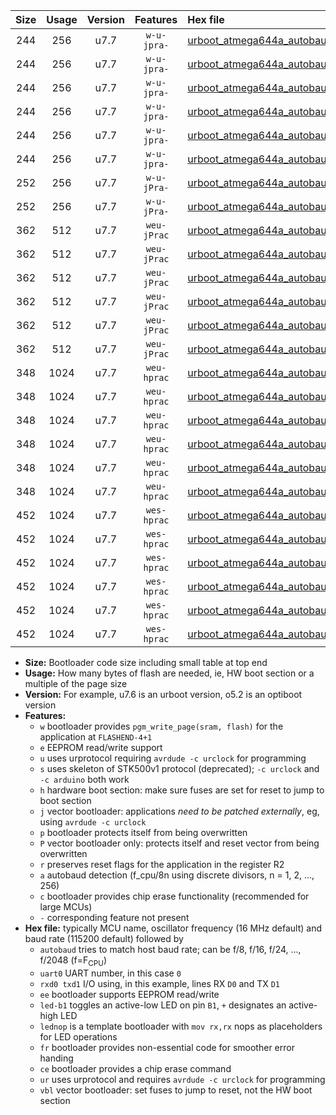 |Size|Usage|Version|Features|Hex file|
|:-:|:-:|:-:|:-:|:--|
|244|256|u7.7|`w-u-jpra-`|[urboot_atmega644a_autobaud_uart0_rxd0_txd1_led+b0_ur_vbl.hex](https://raw.githubusercontent.com/stefanrueger/urboot.hex/main/mcus/atmega644a/autobaud/urboot_atmega644a_autobaud_uart0_rxd0_txd1_led+b0_ur_vbl.hex)|
|244|256|u7.7|`w-u-jpra-`|[urboot_atmega644a_autobaud_uart0_rxd0_txd1_led+b7_ur_vbl.hex](https://raw.githubusercontent.com/stefanrueger/urboot.hex/main/mcus/atmega644a/autobaud/urboot_atmega644a_autobaud_uart0_rxd0_txd1_led+b7_ur_vbl.hex)|
|244|256|u7.7|`w-u-jpra-`|[urboot_atmega644a_autobaud_uart0_rxd0_txd1_lednop_ur_vbl.hex](https://raw.githubusercontent.com/stefanrueger/urboot.hex/main/mcus/atmega644a/autobaud/urboot_atmega644a_autobaud_uart0_rxd0_txd1_lednop_ur_vbl.hex)|
|244|256|u7.7|`w-u-jpra-`|[urboot_atmega644a_autobaud_uart1_rxd2_txd3_led+b0_ur_vbl.hex](https://raw.githubusercontent.com/stefanrueger/urboot.hex/main/mcus/atmega644a/autobaud/urboot_atmega644a_autobaud_uart1_rxd2_txd3_led+b0_ur_vbl.hex)|
|244|256|u7.7|`w-u-jpra-`|[urboot_atmega644a_autobaud_uart1_rxd2_txd3_led+b7_ur_vbl.hex](https://raw.githubusercontent.com/stefanrueger/urboot.hex/main/mcus/atmega644a/autobaud/urboot_atmega644a_autobaud_uart1_rxd2_txd3_led+b7_ur_vbl.hex)|
|244|256|u7.7|`w-u-jpra-`|[urboot_atmega644a_autobaud_uart1_rxd2_txd3_lednop_ur_vbl.hex](https://raw.githubusercontent.com/stefanrueger/urboot.hex/main/mcus/atmega644a/autobaud/urboot_atmega644a_autobaud_uart1_rxd2_txd3_lednop_ur_vbl.hex)|
|252|256|u7.7|`w-u-jPra-`|[urboot_atmega644a_autobaud_uart0_rxd0_txd1_ur_vbl.hex](https://raw.githubusercontent.com/stefanrueger/urboot.hex/main/mcus/atmega644a/autobaud/urboot_atmega644a_autobaud_uart0_rxd0_txd1_ur_vbl.hex)|
|252|256|u7.7|`w-u-jPra-`|[urboot_atmega644a_autobaud_uart1_rxd2_txd3_ur_vbl.hex](https://raw.githubusercontent.com/stefanrueger/urboot.hex/main/mcus/atmega644a/autobaud/urboot_atmega644a_autobaud_uart1_rxd2_txd3_ur_vbl.hex)|
|362|512|u7.7|`weu-jPrac`|[urboot_atmega644a_autobaud_uart0_rxd0_txd1_ee_led+b0_fr_ce_ur_vbl.hex](https://raw.githubusercontent.com/stefanrueger/urboot.hex/main/mcus/atmega644a/autobaud/urboot_atmega644a_autobaud_uart0_rxd0_txd1_ee_led+b0_fr_ce_ur_vbl.hex)|
|362|512|u7.7|`weu-jPrac`|[urboot_atmega644a_autobaud_uart0_rxd0_txd1_ee_led+b7_fr_ce_ur_vbl.hex](https://raw.githubusercontent.com/stefanrueger/urboot.hex/main/mcus/atmega644a/autobaud/urboot_atmega644a_autobaud_uart0_rxd0_txd1_ee_led+b7_fr_ce_ur_vbl.hex)|
|362|512|u7.7|`weu-jPrac`|[urboot_atmega644a_autobaud_uart0_rxd0_txd1_ee_lednop_fr_ce_ur_vbl.hex](https://raw.githubusercontent.com/stefanrueger/urboot.hex/main/mcus/atmega644a/autobaud/urboot_atmega644a_autobaud_uart0_rxd0_txd1_ee_lednop_fr_ce_ur_vbl.hex)|
|362|512|u7.7|`weu-jPrac`|[urboot_atmega644a_autobaud_uart1_rxd2_txd3_ee_led+b0_fr_ce_ur_vbl.hex](https://raw.githubusercontent.com/stefanrueger/urboot.hex/main/mcus/atmega644a/autobaud/urboot_atmega644a_autobaud_uart1_rxd2_txd3_ee_led+b0_fr_ce_ur_vbl.hex)|
|362|512|u7.7|`weu-jPrac`|[urboot_atmega644a_autobaud_uart1_rxd2_txd3_ee_led+b7_fr_ce_ur_vbl.hex](https://raw.githubusercontent.com/stefanrueger/urboot.hex/main/mcus/atmega644a/autobaud/urboot_atmega644a_autobaud_uart1_rxd2_txd3_ee_led+b7_fr_ce_ur_vbl.hex)|
|362|512|u7.7|`weu-jPrac`|[urboot_atmega644a_autobaud_uart1_rxd2_txd3_ee_lednop_fr_ce_ur_vbl.hex](https://raw.githubusercontent.com/stefanrueger/urboot.hex/main/mcus/atmega644a/autobaud/urboot_atmega644a_autobaud_uart1_rxd2_txd3_ee_lednop_fr_ce_ur_vbl.hex)|
|348|1024|u7.7|`weu-hprac`|[urboot_atmega644a_autobaud_uart0_rxd0_txd1_ee_led+b0_fr_ce_ur.hex](https://raw.githubusercontent.com/stefanrueger/urboot.hex/main/mcus/atmega644a/autobaud/urboot_atmega644a_autobaud_uart0_rxd0_txd1_ee_led+b0_fr_ce_ur.hex)|
|348|1024|u7.7|`weu-hprac`|[urboot_atmega644a_autobaud_uart0_rxd0_txd1_ee_led+b7_fr_ce_ur.hex](https://raw.githubusercontent.com/stefanrueger/urboot.hex/main/mcus/atmega644a/autobaud/urboot_atmega644a_autobaud_uart0_rxd0_txd1_ee_led+b7_fr_ce_ur.hex)|
|348|1024|u7.7|`weu-hprac`|[urboot_atmega644a_autobaud_uart0_rxd0_txd1_ee_lednop_fr_ce_ur.hex](https://raw.githubusercontent.com/stefanrueger/urboot.hex/main/mcus/atmega644a/autobaud/urboot_atmega644a_autobaud_uart0_rxd0_txd1_ee_lednop_fr_ce_ur.hex)|
|348|1024|u7.7|`weu-hprac`|[urboot_atmega644a_autobaud_uart1_rxd2_txd3_ee_led+b0_fr_ce_ur.hex](https://raw.githubusercontent.com/stefanrueger/urboot.hex/main/mcus/atmega644a/autobaud/urboot_atmega644a_autobaud_uart1_rxd2_txd3_ee_led+b0_fr_ce_ur.hex)|
|348|1024|u7.7|`weu-hprac`|[urboot_atmega644a_autobaud_uart1_rxd2_txd3_ee_led+b7_fr_ce_ur.hex](https://raw.githubusercontent.com/stefanrueger/urboot.hex/main/mcus/atmega644a/autobaud/urboot_atmega644a_autobaud_uart1_rxd2_txd3_ee_led+b7_fr_ce_ur.hex)|
|348|1024|u7.7|`weu-hprac`|[urboot_atmega644a_autobaud_uart1_rxd2_txd3_ee_lednop_fr_ce_ur.hex](https://raw.githubusercontent.com/stefanrueger/urboot.hex/main/mcus/atmega644a/autobaud/urboot_atmega644a_autobaud_uart1_rxd2_txd3_ee_lednop_fr_ce_ur.hex)|
|452|1024|u7.7|`wes-hprac`|[urboot_atmega644a_autobaud_uart0_rxd0_txd1_ee_led+b0_fr_ce.hex](https://raw.githubusercontent.com/stefanrueger/urboot.hex/main/mcus/atmega644a/autobaud/urboot_atmega644a_autobaud_uart0_rxd0_txd1_ee_led+b0_fr_ce.hex)|
|452|1024|u7.7|`wes-hprac`|[urboot_atmega644a_autobaud_uart0_rxd0_txd1_ee_led+b7_fr_ce.hex](https://raw.githubusercontent.com/stefanrueger/urboot.hex/main/mcus/atmega644a/autobaud/urboot_atmega644a_autobaud_uart0_rxd0_txd1_ee_led+b7_fr_ce.hex)|
|452|1024|u7.7|`wes-hprac`|[urboot_atmega644a_autobaud_uart0_rxd0_txd1_ee_lednop_fr_ce.hex](https://raw.githubusercontent.com/stefanrueger/urboot.hex/main/mcus/atmega644a/autobaud/urboot_atmega644a_autobaud_uart0_rxd0_txd1_ee_lednop_fr_ce.hex)|
|452|1024|u7.7|`wes-hprac`|[urboot_atmega644a_autobaud_uart1_rxd2_txd3_ee_led+b0_fr_ce.hex](https://raw.githubusercontent.com/stefanrueger/urboot.hex/main/mcus/atmega644a/autobaud/urboot_atmega644a_autobaud_uart1_rxd2_txd3_ee_led+b0_fr_ce.hex)|
|452|1024|u7.7|`wes-hprac`|[urboot_atmega644a_autobaud_uart1_rxd2_txd3_ee_led+b7_fr_ce.hex](https://raw.githubusercontent.com/stefanrueger/urboot.hex/main/mcus/atmega644a/autobaud/urboot_atmega644a_autobaud_uart1_rxd2_txd3_ee_led+b7_fr_ce.hex)|
|452|1024|u7.7|`wes-hprac`|[urboot_atmega644a_autobaud_uart1_rxd2_txd3_ee_lednop_fr_ce.hex](https://raw.githubusercontent.com/stefanrueger/urboot.hex/main/mcus/atmega644a/autobaud/urboot_atmega644a_autobaud_uart1_rxd2_txd3_ee_lednop_fr_ce.hex)|

- **Size:** Bootloader code size including small table at top end
- **Usage:** How many bytes of flash are needed, ie, HW boot section or a multiple of the page size
- **Version:** For example, u7.6 is an urboot version, o5.2 is an optiboot version
- **Features:**
  + `w` bootloader provides `pgm_write_page(sram, flash)` for the application at `FLASHEND-4+1`
  + `e` EEPROM read/write support
  + `u` uses urprotocol requiring `avrdude -c urclock` for programming
  + `s` uses skeleton of STK500v1 protocol (deprecated); `-c urclock` and `-c arduino` both work
  + `h` hardware boot section: make sure fuses are set for reset to jump to boot section
  + `j` vector bootloader: applications *need to be patched externally*, eg, using `avrdude -c urclock`
  + `p` bootloader protects itself from being overwritten
  + `P` vector bootloader only: protects itself and reset vector from being overwritten
  + `r` preserves reset flags for the application in the register R2
  + `a` autobaud detection (f_cpu/8n using discrete divisors, n = 1, 2, ..., 256)
  + `c` bootloader provides chip erase functionality (recommended for large MCUs)
  + `-` corresponding feature not present
- **Hex file:** typically MCU name, oscillator frequency (16 MHz default) and baud rate (115200 default) followed by
  + `autobaud` tries to match host baud rate; can be f/8, f/16, f/24, ..., f/2048 (f=F<sub>CPU</sub>)
  + `uart0` UART number, in this case `0`
  + `rxd0 txd1` I/O using, in this example, lines RX `D0` and TX `D1`
  + `ee` bootloader supports EEPROM read/write
  + `led-b1` toggles an active-low LED on pin `B1`, `+` designates an active-high LED
  + `lednop` is a template bootloader with `mov rx,rx` nops as placeholders for LED operations
  + `fr` bootloader provides non-essential code for smoother error handing
  + `ce` bootloader provides a chip erase command
  + `ur` uses urprotocol and requires `avrdude -c urclock` for programming
  + `vbl` vector bootloader: set fuses to jump to reset, not the HW boot section
